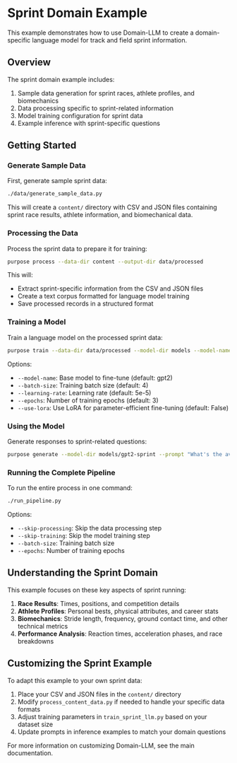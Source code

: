 # Sprint Domain Example

This example demonstrates how to use Domain-LLM to create a domain-specific language model for track and field sprint information.

## Overview

The sprint domain example includes:

1. Sample data generation for sprint races, athlete profiles, and biomechanics
2. Data processing specific to sprint-related information
3. Model training configuration for sprint data
4. Example inference with sprint-specific questions

## Getting Started

### Generate Sample Data

First, generate sample sprint data:

```bash
./data/generate_sample_data.py
```

This will create a `content/` directory with CSV and JSON files containing sprint race results, athlete information, and biomechanical data.

### Processing the Data

Process the sprint data to prepare it for training:

```bash
purpose process --data-dir content --output-dir data/processed
```

This will:
- Extract sprint-specific information from the CSV and JSON files
- Create a text corpus formatted for language model training
- Save processed records in a structured format

### Training a Model

Train a language model on the processed sprint data:

```bash
purpose train --data-dir data/processed --model-dir models --model-name gpt2 --epochs 3
```

Options:
- `--model-name`: Base model to fine-tune (default: gpt2)
- `--batch-size`: Training batch size (default: 4)
- `--learning-rate`: Learning rate (default: 5e-5)
- `--epochs`: Number of training epochs (default: 3)
- `--use-lora`: Use LoRA for parameter-efficient fine-tuning (default: False)

### Using the Model

Generate responses to sprint-related questions:

```bash
purpose generate --model-dir models/gpt2-sprint --prompt "What's the average stride length for elite sprinters?"
```

### Running the Complete Pipeline

To run the entire process in one command:

```bash
./run_pipeline.py
```

Options:
- `--skip-processing`: Skip the data processing step
- `--skip-training`: Skip the model training step
- `--batch-size`: Training batch size
- `--epochs`: Number of training epochs

## Understanding the Sprint Domain

This example focuses on these key aspects of sprint running:

1. **Race Results**: Times, positions, and competition details
2. **Athlete Profiles**: Personal bests, physical attributes, and career stats
3. **Biomechanics**: Stride length, frequency, ground contact time, and other technical metrics
4. **Performance Analysis**: Reaction times, acceleration phases, and race breakdowns

## Customizing the Sprint Example

To adapt this example to your own sprint data:

1. Place your CSV and JSON files in the `content/` directory
2. Modify `process_content_data.py` if needed to handle your specific data formats
3. Adjust training parameters in `train_sprint_llm.py` based on your dataset size
4. Update prompts in inference examples to match your domain questions

For more information on customizing Domain-LLM, see the main documentation. 